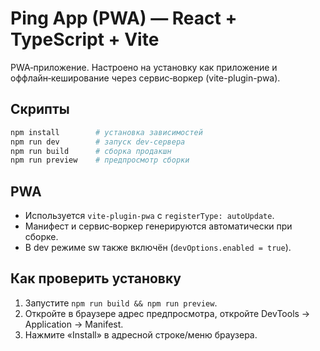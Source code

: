 # Ping App (PWA) — React + TypeScript + Vite

PWA‑приложение. 
Настроено на установку как приложение и оффлайн‑кеширование через сервис‑воркер (vite-plugin-pwa).

## Скрипты

```bash
npm install        # установка зависимостей
npm run dev        # запуск dev-сервера
npm run build      # сборка продакшн
npm run preview    # предпросмотр сборки
```

## PWA
- Используется `vite-plugin-pwa` с `registerType: autoUpdate`.
- Манифест и сервис‑воркер генерируются автоматически при сборке.
- В dev режиме sw также включён (`devOptions.enabled = true`).

## Как проверить установку
1. Запустите `npm run build && npm run preview`.
2. Откройте в браузере адрес предпросмотра, откройте DevTools → Application → Manifest.
3. Нажмите «Install» в адресной строке/меню браузера.
